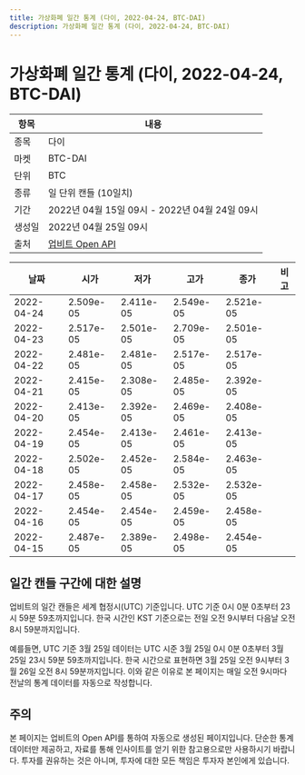 ```yaml
---
title: 가상화폐 일간 통계 (다이, 2022-04-24, BTC-DAI)
description: 가상화폐 일간 통계 (다이, 2022-04-24, BTC-DAI)
---
```



가상화폐 일간 통계 (다이, 2022-04-24, BTC-DAI)
===

|항목|내용|
|--|--|
|종목|다이|
|마켓|BTC-DAI|
|단위|BTC|
|종류|일 단위 캔들 (10일치)|
|기간|2022년 04월 15일 09시 - 2022년 04월 24일 09시|
|생성일|2022년 04월 25일 09시|
|출처|[업비트 Open API](https://docs.upbit.com)|


|날짜|시가|저가|고가|종가|비고|
|--|--|--|--|--|--|
|2022-04-24|2.509e-05|2.411e-05|2.549e-05|2.521e-05|    |
|2022-04-23|2.517e-05|2.501e-05|2.709e-05|2.501e-05|    |
|2022-04-22|2.481e-05|2.481e-05|2.517e-05|2.517e-05|    |
|2022-04-21|2.415e-05|2.308e-05|2.485e-05|2.392e-05|    |
|2022-04-20|2.413e-05|2.392e-05|2.469e-05|2.408e-05|    |
|2022-04-19|2.454e-05|2.413e-05|2.461e-05|2.413e-05|    |
|2022-04-18|2.502e-05|2.452e-05|2.584e-05|2.463e-05|    |
|2022-04-17|2.458e-05|2.458e-05|2.532e-05|2.532e-05|    |
|2022-04-16|2.454e-05|2.454e-05|2.459e-05|2.458e-05|    |
|2022-04-15|2.487e-05|2.389e-05|2.498e-05|2.454e-05|    |


일간 캔들 구간에 대한 설명
---


업비트의 일간 캔들은 세계 협정시(UTC) 기준입니다. 
UTC 기준 0시 0분 0초부터 23시 59분 59초까지입니다. 
한국 시간인 KST 기준으로는 전일 오전 9시부터 다음날 오전 8시 59분까지입니다. 


예를들면, UTC 기준 3월 25일 데이터는 UTC 시준 3월 25일 0시 0분 0초부터 3월 25일 23시 59분 59초까지입니다. 
한국 시간으로 표현하면 3월 25일 오전 9시부터 3월 26일 오전 8시 59분까지입니다. 
이와 같은 이유로 본 페이지는 매일 오전 9시마다 전날의 통계 데이터를 자동으로 작성합니다. 


주의
---


본 페이지는 업비트의 Open API를 통하여 자동으로 생성된 페이지입니다. 
단순한 통계 데이터만 제공하고, 자료를 통해 인사이트를 얻기 위한 참고용으로만 사용하시기 바랍니다. 
투자를 권유하는 것은 아니며, 투자에 대한 모든 책임은 투자자 본인에게 있습니다. 
